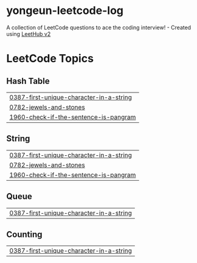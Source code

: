 # yongeun-leetcode-log
A collection of LeetCode questions to ace the coding interview! - Created using [LeetHub v2](https://github.com/arunbhardwaj/LeetHub-2.0)

<!---LeetCode Topics Start-->
# LeetCode Topics
## Hash Table
|  |
| ------- |
| [0387-first-unique-character-in-a-string](https://github.com/gdakate/yongeun-leetcode-log/tree/master/0387-first-unique-character-in-a-string) |
| [0782-jewels-and-stones](https://github.com/gdakate/yongeun-leetcode-log/tree/master/0782-jewels-and-stones) |
| [1960-check-if-the-sentence-is-pangram](https://github.com/gdakate/yongeun-leetcode-log/tree/master/1960-check-if-the-sentence-is-pangram) |
## String
|  |
| ------- |
| [0387-first-unique-character-in-a-string](https://github.com/gdakate/yongeun-leetcode-log/tree/master/0387-first-unique-character-in-a-string) |
| [0782-jewels-and-stones](https://github.com/gdakate/yongeun-leetcode-log/tree/master/0782-jewels-and-stones) |
| [1960-check-if-the-sentence-is-pangram](https://github.com/gdakate/yongeun-leetcode-log/tree/master/1960-check-if-the-sentence-is-pangram) |
## Queue
|  |
| ------- |
| [0387-first-unique-character-in-a-string](https://github.com/gdakate/yongeun-leetcode-log/tree/master/0387-first-unique-character-in-a-string) |
## Counting
|  |
| ------- |
| [0387-first-unique-character-in-a-string](https://github.com/gdakate/yongeun-leetcode-log/tree/master/0387-first-unique-character-in-a-string) |
<!---LeetCode Topics End-->